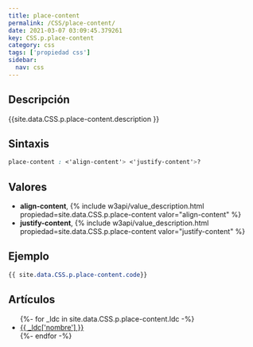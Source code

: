 ```yaml
---
title: place-content
permalink: /CSS/place-content/
date: 2021-03-07 03:09:45.379261
key: CSS.p.place-content
category: css
tags: ['propiedad css']
sidebar: 
  nav: css
---
```


## Descripción
{{site.data.CSS.p.place-content.description }}

## Sintaxis
~~~css
place-content : <'align-content'> <'justify-content'>?
~~~

## Valores
* **align-content**,  {% include w3api/value_description.html propiedad=site.data.CSS.p.place-content valor="align-content" %}
* **justify-content**,  {% include w3api/value_description.html propiedad=site.data.CSS.p.place-content valor="justify-content" %}

## Ejemplo
~~~css
{{ site.data.CSS.p.place-content.code}}
~~~

## Artículos
<ul>
{%- for _ldc in site.data.CSS.p.place-content.ldc -%}
   <li>
       <a href="{{_ldc['url'] }}">{{ _ldc['nombre'] }}</a>
   </li>
{%- endfor -%}
</ul>
